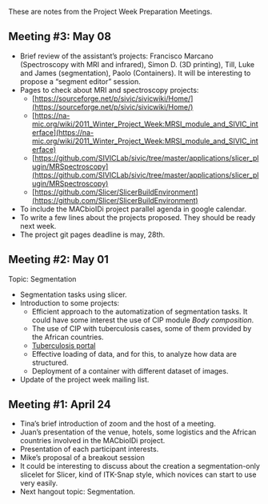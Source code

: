These are notes from the Project Week Preparation Meetings.

## Meeting #3: May 08

- Brief review of the assistant’s projects: Francisco Marcano (Spectroscopy with MRI and infrared), Simon D. (3D printing), Till, Luke and James (segmentation), Paolo (Containers). It will be interesting to propose a “segment editor” session. 
- Pages to check about MRI and spectroscopy projects: 
  - [https://sourceforge.net/p/sivic/sivicwiki/Home/](https://sourceforge.net/p/sivic/sivicwiki/Home/)
  - [https://na-mic.org/wiki/2011_Winter_Project_Week:MRSI_module_and_SIVIC_interface](https://na-mic.org/wiki/2011_Winter_Project_Week:MRSI_module_and_SIVIC_interface)
  - [https://github.com/SIVICLab/sivic/tree/master/applications/slicer_plugin/MRSpectroscopy](https://github.com/SIVICLab/sivic/tree/master/applications/slicer_plugin/MRSpectroscopy)
  - [https://github.com/Slicer/SlicerBuildEnvironment](https://github.com/Slicer/SlicerBuildEnvironment)
- To include the MACbioIDi project parallel agenda in google calendar. 
- To write a few lines about the projects proposed. They should be ready next week. 
- The project git pages deadline is may, 28th. 

## Meeting #2: May 01

Topic: Segmentation
- Segmentation tasks using slicer. 
- Introduction to some projects:
  - Efficient approach to the automatization of segmentation tasks. It could have some interest the use of CIP module _Body composition_.
  - The use of CIP with tuberculosis cases, some of them provided by the African countries.
  - [Tuberculosis portal](https://data.tbportals.niaid.nih.gov/)
  - Effective loading of data, and for this, to analyze how data are structured.
  - Deployment of a container with different dataset of images.
- Update of the project week mailing list.

## Meeting #1: April 24

- Tina’s brief introduction of zoom and the host of a meeting.
-	Juan’s presentation of the venue, hotels, some logistics and the African countries involved in the MACbioIDi project. 
-	Presentation of each participant interests.
-	Mike’s proposal of a breakout session
-	It could be interesting to discuss about the creation a segmentation-only slicelet for Slicer, kind of ITK-Snap style, which novices can start to use very easily.
-	Next hangout topic: Segmentation.
